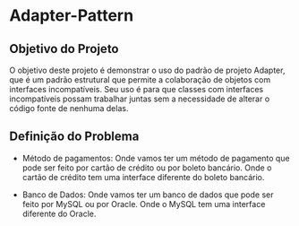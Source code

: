 # Adapter-Pattern


## Objetivo do Projeto

O objetivo deste projeto é demonstrar o uso do padrão de projeto Adapter, que é um padrão estrutural que permite a colaboração de objetos com interfaces incompatíveis. Seu uso é para que classes com interfaces incompatíveis possam trabalhar juntas sem a necessidade de alterar o código fonte de nenhuma delas.

## Definição do Problema

- Método de pagamentos: Onde vamos ter um método de pagamento que pode ser feito por cartão de crédito ou por boleto bancário. Onde o cartão de crédito tem uma interface diferente do boleto bancário.

- Banco de Dados: Onde vamos ter um banco de dados que pode ser feito por MySQL ou por Oracle. Onde o MySQL tem uma interface diferente do Oracle.

